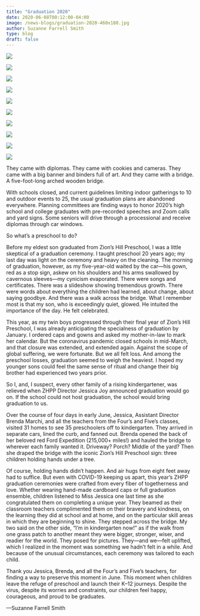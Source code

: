 ```yaml
---
title: "Graduation 2020"
date: 2020-06-08T00:12:00-04:00
image: /news-blogs/graduation-2020-460x180.jpg
author: Suzanne Farrell Smith
type: blog
draft: false
---
```


![](/news-blogs/graduation-2020/01.jpg)

![](/news-blogs/graduation-2020/02.jpg)

![](/news-blogs/graduation-2020/03.jpg)

![](/news-blogs/graduation-2020/04.jpg)

![](/news-blogs/graduation-2020/05.jpg)

![](/news-blogs/graduation-2020/06.jpg)

![](/news-blogs/graduation-2020/07.jpg)

![](/news-blogs/graduation-2020/08.jpg)

![](/news-blogs/graduation-2020/09.jpg)

![](/news-blogs/graduation-2020/10.jpg)

They came with diplomas. They came with cookies and cameras. They came with a big banner and binders full of art. And they came with a bridge. A five-foot-long arched wooden bridge.

With schools closed, and current guidelines limiting indoor gatherings to 10 and outdoor events to 25, the usual graduation plans are abandoned everywhere. Planning committees are finding ways to honor 2020’s high school and college graduates with pre-recorded speeches and Zoom calls and yard signs. Some seniors will drive through a processional and receive diplomas through car windows.

So what’s a preschool to do?

Before my eldest son graduated from Zion’s Hill Preschool, I was a little skeptical of a graduation ceremony. I taught preschool 20 years ago; my last day was light on the ceremony and heavy on the cleaning. The morning of graduation, however, as my five-year-old waited by the car—his gown, red as a stop sign, askew on his shoulders and his arms swallowed by cavernous sleeves—my cynicism evaporated. There were songs and certificates. There was a slideshow showing tremendous growth. There were words about everything the children had learned, about change, about saying goodbye. And there was a walk across the bridge. What I remember most is that my son, who is exceedingly quiet, glowed. He intuited the importance of the day. He felt celebrated.

This year, as my twin boys progressed through their final year of Zion’s Hill Preschool, I was already anticipating the specialness of graduation by January. I ordered caps and gowns and asked my mother-in-law to mark her calendar. But the coronavirus pandemic closed schools in mid-March, and that closure was extended, and extended again. Against the scope of global suffering, we were fortunate. But we all felt loss. And among the preschool losses, graduation seemed to weigh the heaviest. I hoped my younger sons could feel the same sense of ritual and change their big brother had experienced two years prior.

So I, and, I suspect, every other family of a rising kindergartener, was relieved when ZHPP Director Jessica Joy announced graduation would go on. If the school could not host graduation, the school would bring graduation to us.

Over the course of four days in early June, Jessica, Assistant Director Brenda Marchi, and all the teachers from the Four’s and Five’s classes, visited 31 homes to see 35 preschoolers off to kindergarten. They arrived in separate cars, lined the curb, and fanned out. Brenda opened the back of her beloved red Ford Expedition (215,000+ miles!) and hauled the bridge to wherever each family wanted it. Driveway? Porch? Middle of the yard? Then she draped the bridge with the iconic Zion’s Hill Preschool sign: three children holding hands under a tree.

Of course, holding hands didn’t happen. And air hugs from eight feet away had to suffice. But even with COVID-19 keeping us apart, this year’s ZHPP graduation ceremonies were crafted from every fiber of togetherness and love. Whether wearing hand-made cardboard caps or full graduation ensemble, children listened to Miss Jessica one last time as she congratulated them on completing a unique year. They beamed as their classroom teachers complimented them on their bravery and kindness, on the learning they did at school and at home, and on the particular skill areas in which they are beginning to shine. They stepped across the bridge. My two said on the other side, “I’m in kindergarten now!” as if the walk from one grass patch to another meant they were bigger, stronger, wiser, and readier for the world. They posed for pictures. They—and we—felt uplifted, which I realized in the moment was something we hadn’t felt in a while. And because of the unusual circumstances, each ceremony was tailored to each child.

Thank you Jessica, Brenda, and all the Four’s and Five’s teachers, for finding a way to preserve this moment in June. This moment when children leave the refuge of preschool and launch their K–12 journeys. Despite the virus, despite its worries and constraints, our children feel happy, courageous, and proud to be graduates.

—Suzanne Farrell Smith
